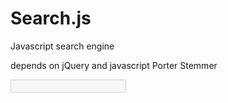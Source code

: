 Search.js
=========

Javascript search engine

depends on jQuery and javascript Porter Stemmer

<script>
	$(document).ready(function () {
		$("#query").searchjs({
			content: {
				"doc1": "one uno un en ein",
				"doc2": "due two dos deux",
				"doc3": "tre, trois, three tres"
			}
		});
	});
</script>

<input type="text" id="query" disabled="true" />